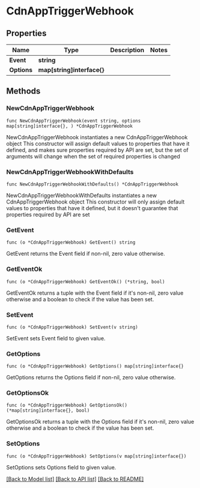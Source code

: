 # CdnAppTriggerWebhook

## Properties

Name | Type | Description | Notes
------------ | ------------- | ------------- | -------------
**Event** | **string** |  | 
**Options** | **map[string]interface{}** |  | 

## Methods

### NewCdnAppTriggerWebhook

`func NewCdnAppTriggerWebhook(event string, options map[string]interface{}, ) *CdnAppTriggerWebhook`

NewCdnAppTriggerWebhook instantiates a new CdnAppTriggerWebhook object
This constructor will assign default values to properties that have it defined,
and makes sure properties required by API are set, but the set of arguments
will change when the set of required properties is changed

### NewCdnAppTriggerWebhookWithDefaults

`func NewCdnAppTriggerWebhookWithDefaults() *CdnAppTriggerWebhook`

NewCdnAppTriggerWebhookWithDefaults instantiates a new CdnAppTriggerWebhook object
This constructor will only assign default values to properties that have it defined,
but it doesn't guarantee that properties required by API are set

### GetEvent

`func (o *CdnAppTriggerWebhook) GetEvent() string`

GetEvent returns the Event field if non-nil, zero value otherwise.

### GetEventOk

`func (o *CdnAppTriggerWebhook) GetEventOk() (*string, bool)`

GetEventOk returns a tuple with the Event field if it's non-nil, zero value otherwise
and a boolean to check if the value has been set.

### SetEvent

`func (o *CdnAppTriggerWebhook) SetEvent(v string)`

SetEvent sets Event field to given value.


### GetOptions

`func (o *CdnAppTriggerWebhook) GetOptions() map[string]interface{}`

GetOptions returns the Options field if non-nil, zero value otherwise.

### GetOptionsOk

`func (o *CdnAppTriggerWebhook) GetOptionsOk() (*map[string]interface{}, bool)`

GetOptionsOk returns a tuple with the Options field if it's non-nil, zero value otherwise
and a boolean to check if the value has been set.

### SetOptions

`func (o *CdnAppTriggerWebhook) SetOptions(v map[string]interface{})`

SetOptions sets Options field to given value.



[[Back to Model list]](../README.md#documentation-for-models) [[Back to API list]](../README.md#documentation-for-api-endpoints) [[Back to README]](../README.md)


